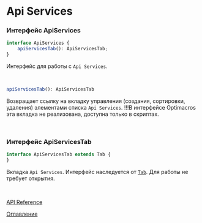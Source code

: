 # Api Services

### Интерфейс ApiServices<a name="apiServices"></a>
```ts
interface ApiServices {
    apiServicesTab(): ApiServicesTab;
}

```
Интерфейс для работы с `Api Services`.

&nbsp;

```js
apiServicesTab(): ApiServicesTab
```
Возвращает ссылку на вкладку управления (создания, сортировки, удаления) элементами списка `Api Services`.
!!!В интерфейсе Optimacros эта вкладка не реализована, доступна только в скриптах.

&nbsp;

### Интерфейс ApiServicesTab<a name="apiServicesTab"></a>
```ts
interface ApiServicesTab extends Tab {
}
```
Вкладка `Api Services`. Интерфейс наследуется от [`Tab`](./views.md#tab). Для работы не требует открытия.

&nbsp;

[API Reference](API.md)

[Оглавление](../README.md)
